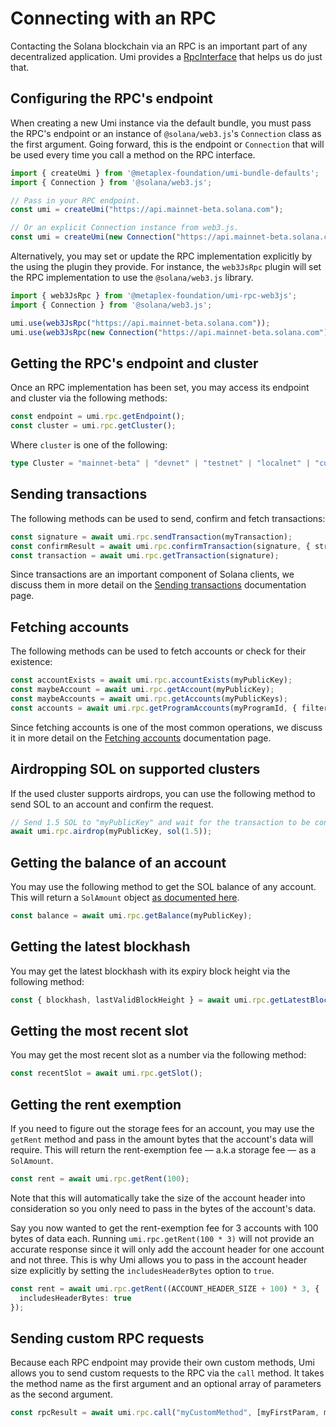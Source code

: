 # Connecting with an RPC

Contacting the Solana blockchain via an RPC is an important part of any decentralized application. Umi provides a [RpcInterface](https://umi-docs.vercel.app/interfaces/umi.RpcInterface.html) that helps us do just that.

## Configuring the RPC's endpoint

When creating a new Umi instance via the default bundle, you must pass the RPC's endpoint or an instance of `@solana/web3.js`'s `Connection` class as the first argument. Going forward, this is the endpoint or `Connection` that will be used every time you call a method on the RPC interface.

```ts
import { createUmi } from '@metaplex-foundation/umi-bundle-defaults';
import { Connection } from '@solana/web3.js';

// Pass in your RPC endpoint.
const umi = createUmi("https://api.mainnet-beta.solana.com");

// Or an explicit Connection instance from web3.js.
const umi = createUmi(new Connection("https://api.mainnet-beta.solana.com"));
```

Alternatively, you may set or update the RPC implementation explicitly by the using the plugin they provide. For instance, the `web3JsRpc` plugin will set the RPC implementation to use the `@solana/web3.js` library.

```ts
import { web3JsRpc } from '@metaplex-foundation/umi-rpc-web3js';
import { Connection } from '@solana/web3.js';

umi.use(web3JsRpc("https://api.mainnet-beta.solana.com"));
umi.use(web3JsRpc(new Connection("https://api.mainnet-beta.solana.com")));
```

## Getting the RPC's endpoint and cluster

Once an RPC implementation has been set, you may access its endpoint and cluster via the following methods:

```ts
const endpoint = umi.rpc.getEndpoint();
const cluster = umi.rpc.getCluster();
```

Where `cluster` is one of the following:

```ts
type Cluster = "mainnet-beta" | "devnet" | "testnet" | "localnet" | "custom"
```

## Sending transactions

The following methods can be used to send, confirm and fetch transactions:

```ts
const signature = await umi.rpc.sendTransaction(myTransaction);
const confirmResult = await umi.rpc.confirmTransaction(signature, { strategy });
const transaction = await umi.rpc.getTransaction(signature);
```

Since transactions are an important component of Solana clients, we discuss them in more detail on the [Sending transactions](./transactions.md) documentation page.

## Fetching accounts

The following methods can be used to fetch accounts or check for their existence:

```ts
const accountExists = await umi.rpc.accountExists(myPublicKey);
const maybeAccount = await umi.rpc.getAccount(myPublicKey);
const maybeAccounts = await umi.rpc.getAccounts(myPublicKeys);
const accounts = await umi.rpc.getProgramAccounts(myProgramId, { filters });
```

Since fetching accounts is one of the most common operations, we discuss it in more detail on the [Fetching accounts](./accounts.md) documentation page.

## Airdropping SOL on supported clusters

If the used cluster supports airdrops, you can use the following method to send SOL to an account and confirm the request.

```ts
// Send 1.5 SOL to "myPublicKey" and wait for the transaction to be confirmed.
await umi.rpc.airdrop(myPublicKey, sol(1.5));
```

## Getting the balance of an account

You may use the following method to get the SOL balance of any account. This will return a `SolAmount` object [as documented here](./helpers.md#amounts).

```ts
const balance = await umi.rpc.getBalance(myPublicKey);
```

## Getting the latest blockhash

You may get the latest blockhash with its expiry block height via the following method:

```ts
const { blockhash, lastValidBlockHeight } = await umi.rpc.getLatestBlockhash();
```

## Getting the most recent slot

You may get the most recent slot as a number via the following method:

```ts
const recentSlot = await umi.rpc.getSlot();
```

## Getting the rent exemption

If you need to figure out the storage fees for an account, you may use the `getRent` method and pass in the amount bytes that the account's data will require. This will return the rent-exemption fee — a.k.a storage fee — as a `SolAmount`.
  
  ```ts
const rent = await umi.rpc.getRent(100);
```

Note that this will automatically take the size of the account header into consideration so you only need to pass in the bytes of the account's data.

Say you now wanted to get the rent-exemption fee for 3 accounts with 100 bytes of data each. Running `umi.rpc.getRent(100 * 3)` will not provide an accurate response since it will only add the account header for one account and not three. This is why Umi allows you to pass in the account header size explicitly by setting the `includesHeaderBytes` option to `true`.

```ts
const rent = await umi.rpc.getRent((ACCOUNT_HEADER_SIZE + 100) * 3, {
  includesHeaderBytes: true
});
```

## Sending custom RPC requests

Because each RPC endpoint may provide their own custom methods, Umi allows you to send custom requests to the RPC via the `call` method. It takes the method name as the first argument and an optional array of parameters as the second argument.

```ts
const rpcResult = await umi.rpc.call("myCustomMethod", [myFirstParam, mySecondParam]);
```